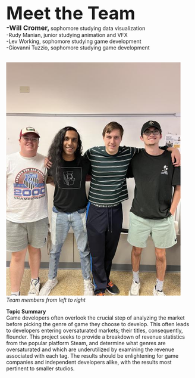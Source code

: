 <!DOCTYPE html>
<html>
  
<body>
  <font size = "7"> <b> Meet the Team </font> </b> <br>
  <font size = "4"> <b>-Will Cromer,</font> </b> sophomore studying data visualization <br>
  -Rudy Manian, junior studying animation and VFX <br>
  -Lev Working, sophomore studying game development <br>
  -Giovanni Tuzzio, sophomore studying game development <br>
  <br>

  <img src="docs/assets/images/IMG_9739 (1).jpg" alt="Team Members"> <br>
  *Team members from left to right* <br>


  **Topic Summary** <br>
  Game developers often overlook the crucial step of analyzing the market before picking the genre of
  game they choose to develop. This often leads to developers entering oversaturated markets; their
  titles, consequently, flounder. This project seeks to provide a breakdown of revenue statistics from the
  popular platform Steam, and determine what genres are oversaturated and which are underutilized by
  examining the revenue associated with each tag. The results should be enlightening for game companies
  and independent developers alike, with the results most pertinent to smaller studios. 
 </body>
